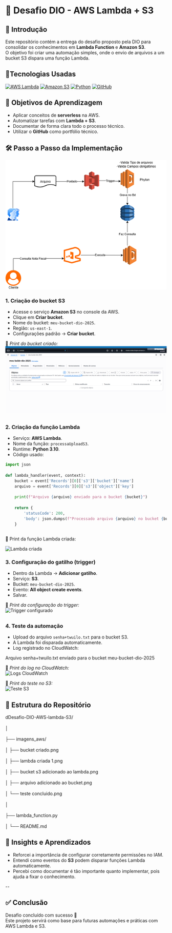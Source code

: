 # 🚀 Desafio DIO - AWS Lambda + S3

## 📌 Introdução
Este repositório contém a entrega do desafio proposto pela DIO para consolidar os conhecimentos em **Lambda Function** e **Amazon S3**.  
O objetivo foi criar uma automação simples, onde o envio de arquivos a um bucket S3 dispara uma função Lambda.

##

## 📌Tecnologias Usadas

[![AWS Lambda](https://img.shields.io/badge/AWS%20Lambda-FF9900?style=for-the-badge&logo=aws-lambda&logoColor=white)](https://aws.amazon.com/lambda/)
[![Amazon S3](https://img.shields.io/badge/Amazon%20S3-569A31?style=for-the-badge&logo=amazons3&logoColor=white)](https://aws.amazon.com/s3/)
[![Python](https://img.shields.io/badge/Python-3776AB?style=for-the-badge&logo=python&logoColor=white)](https://www.python.org/)
[![GitHub](https://img.shields.io/badge/GitHub-181717?style=for-the-badge&logo=github&logoColor=white)](https://github.com/)

##


## 🎯 Objetivos de Aprendizagem
- Aplicar conceitos de **serverless** na AWS.
- Automatizar tarefas com **Lambda + S3**.
- Documentar de forma clara todo o processo técnico.
- Utilizar o **GitHub** como portfólio técnico.

##

## 🛠️ Passo a Passo da Implementação

![Diagrama](./imagens%20aws/Diagrama.png)

### 1. Criação do bucket S3
- Acesse o serviço **Amazon S3** no console da AWS.  
- Clique em **Criar bucket**.  
- Nome do bucket: `meu-bucket-dio-2025`.  
- Região: `us-east-1`.  
- Configurações padrão → **Criar bucket**.

📸 *Print do bucket criado:*  
![Bucket criado](.//imagens%20aws/bucket%20criado.png)

##

### 2. Criação da função Lambda
- Serviço: **AWS Lambda**.  
- Nome da função: `processaUploadS3`.  
- Runtime: **Python 3.10**.  
- Código usado:

```python
import json

def lambda_handler(event, context):
    bucket = event['Records'][0]['s3']['bucket']['name']
    arquivo = event['Records'][0]['s3']['object']['key']

    print(f"Arquivo {arquivo} enviado para o bucket {bucket}")

    return {
        'statusCode': 200,
        'body': json.dumps(f"Processado arquivo {arquivo} no bucket {bucket}")
    }
````
##

📸 Print da função Lambda criada: 


![Lambda criada](.//imagens%20aws/lambda%20criada%201.png)

### 3. Configuração do gatilho (trigger)
- Dentro da Lambda → **Adicionar gatilho**.  
- Serviço: **S3**.  
- Bucket: `meu-bucket-dio-2025`.  
- Evento: **All object create events**.  
- Salvar.  

📸 *Print da configuração do trigger:*  
![Trigger configurado](./imagens%20aws/bucket%20s3%20adicionado%20ao%20lambda.png)

##

### 4. Teste da automação
- Upload do arquivo `senha+twuilo.txt` para o bucket S3.  
- A Lambda foi disparada automaticamente.  
- Log registrado no CloudWatch:

Arquivo senha+twuilo.txt enviado para o bucket meu-bucket-dio-2025


📸 *Print do log no CloudWatch:*  
![Logs CloudWatch](./imagens%20aws/arquivo%20adicionado%20ao%20bucket.png)

📸 *Print do teste no S3:*  
![Teste S3](./imagens%20aws/teste%20concluido.png)

##

## 📂 Estrutura do Repositório

dDesafio-DIO-AWS-lambda-S3/  <br>       
│<br>   
├── imagens_aws/     <br>            
│   ├── bucket criado.png<br>   
│   ├── lambda criada 1.png<br>   
│   ├── bucket s3 adicionado ao lambda.png<br>   
│   ├── arquivo adicionado ao bucket.png<br>   
│   └── teste concluido.png<br>   
│<br>   
├── lambda_function.py    <br>        
│
└── README.md    <br>                 


##




## 📌 Insights e Aprendizados
- Reforcei a importância de configurar corretamente permissões no IAM.  
- Entendi como eventos do **S3** podem disparar funções Lambda automaticamente.  
- Percebi como documentar é tão importante quanto implementar, pois ajuda a fixar o conhecimento.  

--

## ✅ Conclusão
Desafio concluído com sucesso 🎉  
Este projeto servirá como base para futuras automações e práticas com AWS Lambda e S3.

